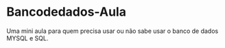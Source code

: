 # Bancodedados-Aula
Uma mini aula para quem precisa usar ou não sabe usar o banco de dados MYSQL e SQL.
